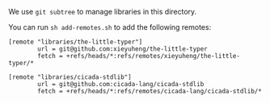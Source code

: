 We use `git subtree` to manage libraries in this directory.

You can run `sh add-remotes.sh` to add the following remotes:

```
[remote "libraries/the-little-typer"]
        url = git@github.com:xieyuheng/the-little-typer
        fetch = +refs/heads/*:refs/remotes/xieyuheng/the-little-typer/*

[remote "libraries/cicada-stdlib"]
        url = git@github.com:cicada-lang/cicada-stdlib
        fetch = +refs/heads/*:refs/remotes/cicada-lang/cicada-stdlib/*
```
